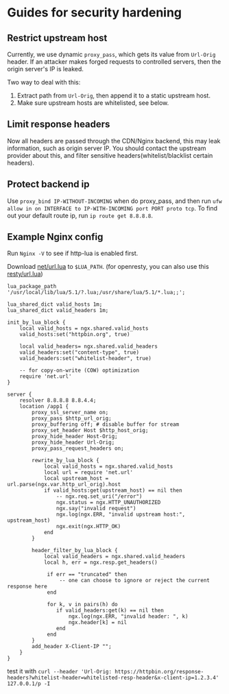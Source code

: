 # Guides for security hardening

## Restrict upstream host
Currently, we use dynamic `proxy_pass`, which gets its value from `Url-Orig` header.
If an attacker makes forged requests to controlled servers, then the origin server's IP is leaked.

Two way to deal with this:
1. Extract path from `Url-Orig`, then append it to a static upstream host.
2. Make sure upstream hosts are whitelisted, see below.

## Limit response headers
Now all headers are passed through the CDN/Nginx backend, this may leak information, such as origin server IP.
You should contact the upstream provider about this, and filter sensitive headers(whitelist/blacklist certain headers).

## Protect backend ip
Use `proxy_bind IP-WITHOUT-INCOMING` when do proxy_pass, and then run `ufw allow in on INTERFACE to IP-WITH-INCOMING port PORT proto tcp`. 
To find out your default route ip, run `ip route get 8.8.8.8`.

## Example Nginx config
Run `Nginx -V` to see if http-lua is enabled first.

Download [net/url.lua](https://raw.githubusercontent.com/liyo/neturl/master/lib/net/url.lua) to `$LUA_PATH`.
(for openresty, you can also use this [resty/url.lua](https://raw.githubusercontent.com/3scale/lua-resty-url/master/src/resty/url.lua))

```
lua_package_path '/usr/local/lib/lua/5.1/?.lua;/usr/share/lua/5.1/*.lua;;';

lua_shared_dict valid_hosts 1m;
lua_shared_dict valid_headers 1m;

init_by_lua_block {
    local valid_hosts = ngx.shared.valid_hosts
    valid_hosts:set("httpbin.org", true)

    local valid_headers= ngx.shared.valid_headers
    valid_headers:set("content-type", true)
    valid_headers:set("whitelist-header", true)

    -- for copy-on-write (COW) optimization
    require 'net.url'
}

server {
    resolver 8.8.8.8 8.8.4.4;
    location /app1 {
        proxy_ssl_server_name on;
        proxy_pass $http_url_orig;
        proxy_buffering off; # disable buffer for stream
        proxy_set_header Host $http_host_orig;
        proxy_hide_header Host-Orig;
        proxy_hide_header Url-Orig;
        proxy_pass_request_headers on;

        rewrite_by_lua_block {
            local valid_hosts = ngx.shared.valid_hosts
            local url = require 'net.url'
            local upstream_host =  url.parse(ngx.var.http_url_orig).host
            if valid_hosts:get(upstream_host) == nil then
                -- ngx.req.set_uri("/error")
                ngx.status = ngx.HTTP_UNAUTHORIZED
                ngx.say("invalid request")
                ngx.log(ngx.ERR, "invalid upstream host:", upstream_host)
                ngx.exit(ngx.HTTP_OK)
            end
        }

        header_filter_by_lua_block {
            local valid_headers = ngx.shared.valid_headers
            local h, err = ngx.resp.get_headers()

             if err == "truncated" then
                 -- one can choose to ignore or reject the current response here
             end

             for k, v in pairs(h) do
                if valid_headers:get(k) == nil then
                    ngx.log(ngx.ERR, "invalid header: ", k)
                    ngx.header[k] = nil
                end
             end
        }
        add_header X-Client-IP "";
    }
}
```

test it with `curl --header 'Url-Orig: https://httpbin.org/response-headers?whitelist-header=whitelisted-resp-header&x-client-ip=1.2.3.4' 127.0.0.1/p -I`
